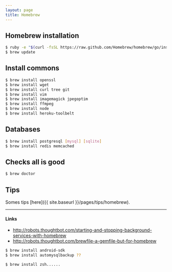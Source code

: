 ```yaml
---
layout: page
title: Homebrew
---
```


## Homebrew installation

```bash
$ ruby -e "$(curl -fsSL https://raw.github.com/Homebrew/homebrew/go/install)"
$ brew update
```

## Install commons

```bash
$ brew install openssl
$ brew install wget
$ brew install curl tree git
$ brew install vim
$ brew install imagemagick jpegoptim
$ brew install ffmpeg
$ brew install node
$ brew install heroku-toolbelt
```

## Databases

```bash
$ brew install postgresql [mysql] [sqlite]
$ brew install redis memcached
```

## Checks all is good

```bash
$ brew doctor
```

## Tips

Somes tips [here]({{ site.baseurl }}/pages/tips/homebrew).

---
#### Links

- http://robots.thoughtbot.com/starting-and-stopping-background-services-with-homebrew
- http://robots.thoughtbot.com/brewfile-a-gemfile-but-for-homebrew

```bash
$ brew install android-sdk
$ brew install automysqlbackup ??

$ brew install zsh......
```
